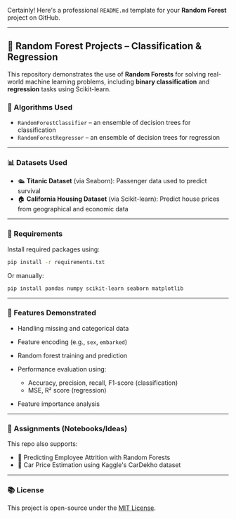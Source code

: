 Certainly! Here's a professional `README.md` template for your **Random Forest** project on GitHub.

---

## 🌲 Random Forest Projects – Classification & Regression

This repository demonstrates the use of **Random Forests** for solving real-world machine learning problems, including **binary classification** and **regression** tasks using Scikit-learn.

### 🧠 Algorithms Used

* `RandomForestClassifier` – an ensemble of decision trees for classification
* `RandomForestRegressor` – an ensemble of decision trees for regression

---

### 📊 Datasets Used

* 🛳️ **Titanic Dataset** (via Seaborn): Passenger data used to predict survival
* 🏠 **California Housing Dataset** (via Scikit-learn): Predict house prices from geographical and economic data

---

### 🔧 Requirements

Install required packages using:

```bash
pip install -r requirements.txt
```

Or manually:

```bash
pip install pandas numpy scikit-learn seaborn matplotlib
```

---


### 🔬 Features Demonstrated

* Handling missing and categorical data
* Feature encoding (e.g., `sex`, `embarked`)
* Random forest training and prediction
* Performance evaluation using:

  * Accuracy, precision, recall, F1-score (classification)
  * MSE, R² score (regression)
* Feature importance analysis

---

### 🧪 Assignments (Notebooks/Ideas)

This repo also supports:

* 📌 Predicting Employee Attrition with Random Forests
* 📌 Car Price Estimation using Kaggle's CarDekho dataset

---

### 📚 License

This project is open-source under the [MIT License](LICENSE).
